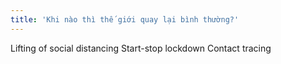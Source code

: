 ```yaml
---
title: 'Khi nào thì thế giới quay lại bình thường?'
---
```


Lifting of social distancing
Start-stop lockdown
Contact tracing
